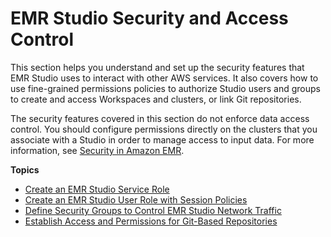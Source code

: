 # EMR Studio Security and Access Control<a name="emr-studio-security"></a>

This section helps you understand and set up the security features that EMR Studio uses to interact with other AWS services\. It also covers how to use fine\-grained permissions policies to authorize Studio users and groups to create and access Workspaces and clusters, or link Git repositories\. 

The security features covered in this section do not enforce data access control\. You should configure permissions directly on the clusters that you associate with a Studio in order to manage access to input data\. For more information, see [Security in Amazon EMR](emr-security.md)\.

**Topics**
+ [Create an EMR Studio Service Role](emr-studio-service-role.md)
+ [Create an EMR Studio User Role with Session Policies](emr-studio-user-role.md)
+ [Define Security Groups to Control EMR Studio Network Traffic](emr-studio-security-groups.md)
+ [Establish Access and Permissions for Git\-Based Repositories](emr-studio-enable-git.md)